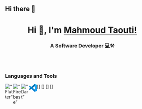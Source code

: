 ## Hi there 👋

<!--
**mahmoudtaouti/mahmoudtaouti** is a ✨ _special_ ✨ repository because its `README.md` (this file) appears on your GitHub profile.

Here are some ideas to get you started:

- 🔭 I’m currently working on ...
- 🌱 I’m currently learning ...
- 👯 I’m looking to collaborate on ...
- 🤔 I’m looking for help with ...
- 💬 Ask me about ...
- 📫 How to reach me: ...
- 😄 Pronouns: ...
- ⚡ Fun fact: ...
-->

<h1 align="center"> Hi 👋, I'm <a href="https://www.youtube.com/JohannesMilke?sub_confirmation=1">Mahmoud Taouti!</a></h1>
<h3 align="center">A Software Developer 💻⚒️</h3>






<!--[<img align="left" alt="Mahmoud Taouti | Instagram" width="28px" src="" />][instagram]
[<img align="left" alt="Mahmoud Taouti | Facebook" width="28px" src="" />][facebook]
[<img align="left" alt="Mahmoud Taouti | Medium" width="28px" src="" />][medium] -->


<br />
<br />

### Languages and Tools
[<img align="left" alt=“Flutter” width="26px" src="https://www.vectorlogo.zone/logos/flutterio/flutterio-icon.svg" />]
[<img align="left" alt=“Firebase” width="26px" src="https://www.vectorlogo.zone/logos/firebase/firebase-icon.svg" />]
[<img align="left" alt=“Dart” width="26px" src="https://www.vectorlogo.zone/logos/dartlang/dartlang-icon.svg" />]
[<img align="left" alt=“Github” width="26px" src="https://raw.githubusercontent.com/github/explore/80688e429a7d4ef2fca1e82350fe8e3517d3494d/topics/visual-studio-code/visual-studio-code.png" />]


<br />
<br />

